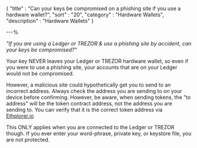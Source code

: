 {
"title"       : "Can your keys be compromised on a phishing site if you use a hardware wallet?",
"sort"        : "20",
"category"    : "Hardware Wallets",
"description" : "Hardware Wallets"
}

---%



*"If you are using a Ledger or TREZOR & use a phishing site by accident, can your keys be compromised?"*

Your key NEVER leaves your Ledger or TREZOR hardware wallet, so even if you were to use a phishing site, your accounts that are on your Ledger would not be compromised.

However, a malicious site could hypothetically get you to send to an incorrect address. Always check the address you are sending to on your device before confirming. However, be aware, when sending tokens, the "to address" will be the token contract address, not the address you are sending to. You can verify that it is the correct token address via [Ethplorer.io](https://www.ethplorer.io)

This ONLY applies when you are connected to the Ledger or TREZOR though. If you ever enter your word-phrase, private key, or keystore file, you are not protected.
